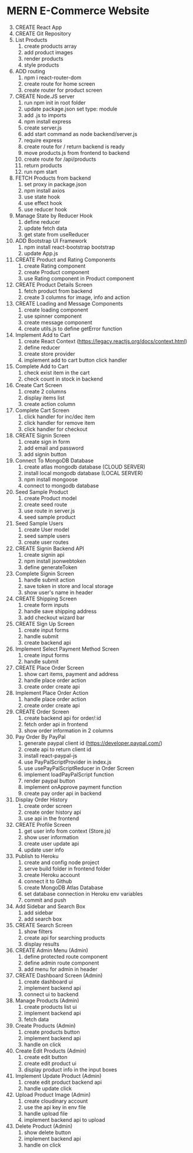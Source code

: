 # MERN E-Commerce Website

3.  CREATE React App
4.  CREATE Git Repository
5.  List Products
    1. create products array
    2. add product images
    3. render products
    4. style products
6.  ADD routing
    1. npm i react-router-dom
    2. create route for home screen
    3. create router for product screen
7.  CREATE Node.JS server
    1. run npm init in root folder
    2. update package.json set type: module
    3. add .js to imports
    4. npm install express
    5. create server.js
    6. add start command as node backend/server.js
    7. require express
    8. create route for / return backend is ready
    9. move products.js from frontend to backend
    10. create route for /api/products
    11. return products
    12. run npm start
8.  FETCH Products from backend
    1. set proxy in package.json
    2. npm install axios
    3. use state hook
    4. use effect hook
    5. use reducer hook
9.  Manage State by Reducer Hook
    1. define reducer
    2. update fetch data
    3. get state from useReducer
10. ADD Bootstrap UI Framework
    1. npm install react-bootstrap bootstrap
    2. update App.js
11. CREATE Product and Rating Components
    1. create Rating component
    2. create Product component
    3. use Rating component in Product component
12. CREATE Product Details Screen
    1. fetch product from backend
    2. create 3 columns for image, info and action
13. CREATE Loading and Message Components
    1. create loading component
    2. use spinner component
    3. create message component
    4. create utils.js to define getError function
14. Implement Add to Cart
    1. create React Context (https://legacy.reactjs.org/docs/context.html)
    2. define reducer
    3. create store provider
    4. implement add to cart button click handler
15. Complete Add to Cart
    1. check exist item in the cart
    2. check count in stock in backend
16. Create Cart Screen
    1. create 2 columns
    2. display items list
    3. create action column
17. Complete Cart Screen
    1. click handler for inc/dec item
    2. click handler for remove item
    3. click handler for checkout
18. CREATE Signin Screen
    1. create sign in form
    2. add email and password
    3. add signin button
19. Connect To MongoDB Database
    1. create atlas mongodb database (CLOUD SERVER)
    2. install local mongodb database (LOCAL SERVER)
    3. npm install mongoose
    4. connect to mongodb database
20. Seed Sample Product
    1. create Product model
    2. create seed route
    3. use route in server.js
    4. seed sample product
21. Seed Sample Users
    1. create User model
    2. seed sample users
    3. create user routes
22. CREATE Signin Backend API
    1. create signin api
    2. npm install jsonwebtoken
    3. define generateToken
23. Complete Signin Screen
    1. handle submit action
    2. save token in store and local storage
    3. show user's name in header
24. CREATE Shipping Screen
    1. create form inputs
    2. handle save shipping address
    3. add checkout wizard bar
25. CREATE Sign Up Screen
    1. create input forms
    2. handle submit
    3. create backend api
26. Implement Select Payment Method Screen
    1. create input forms
    2. handle submit
27. CREATE Place Order Screen
    1. show cart items, payment and address
    2. handle place order action
    3. create order create api
28. Implement Place Order Action
    1. handle place order action
    2. create order create api
29. CREATE Order Screen
    1. create backend api for order/:id
    2. fetch order api in frontend
    3. show order information in 2 columns
30. Pay Order By PayPal
    1. generate paypal client id (https://developer.paypal.com/)
    2. create api to return client id
    3. install react-paypal-js
    4. use PayPalScriptProvider in index.js
    5. use usePayPalScriptReducer in Order Screen
    6. implement loadPayPalScript function
    7. render paypal button
    8. implement onApprove payment function
    9. create pay order api in backend
31. Display Order History
    1. create order screen
    2. create order history api
    3. use api in the frontend
32. CREATE Profile Screen
    1. get user info from context (Store.js)
    2. show user information
    3. create user update api
    4. update user info
33. Publish to Heroku
    1. create and config node project
    2. serve build folder in frontend folder
    3. create Heroku account
    4. connect it to Github
    5. create MongoDB Atlas Database
    6. set database connection in Heroku env variables
    7. commit and push
34. Add Sidebar and Search Box
    1. add sidebar
    2. add search box
35. CREATE Search Screen
    1. show filters
    2. create api for searching products
    3. display results
36. CREATE Admin Menu (Admin)
    1. define protected route component
    2. define admin route component
    3. add menu for admin in header
37. CREATE Dashboard Screen (Admin)
    1. create dashboard ui
    2. implement backend api
    3. connect ui to backend
38. Manage Products (Admin)
    1. create products list ui
    2. implement backend api
    3. fetch data
39. Create Products (Admin)
    1. create products button
    2. implement backend api
    3. handle on click
40. Create Edit Products (Admin)
    1. create edit button
    2. create edit product ui
    3. display product info in the input boxes
41. Implement Update Product (Admin)
    1. create edit product backend api
    2. handle update click
42. Upload Product Image (Admin)
    1. create cloudinary account
    2. use the api key in env file
    3. handle upload file
    4. implement backend api to upload
43. Delete Product (Admin)
    1. show delete button
    2. implement backend api
    3. handle on click
